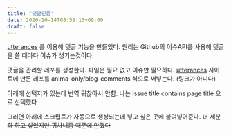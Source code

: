 ```yaml
---
title: "댓글만듬"
date: 2020-10-14T08:59:13+09:00
draft: false
---
```


[utterances](https://utteranc.es) 를 이용해 댓글 기능을 만들었다.
원리는 Github의 이슈API를 사용해 댓글을 쓸 때마다 이슈가 생기는것이다.

댓글을 관리할 레포를 생성한다. 파일은 필요 없고 이슈만 필요하다.
[utterances](https://utteranc.es) 사이트에 만든 레포를 anima-only/blog-comments 식으로 써넣는다. (링크가 아니다)

아래에 선택지가 있는데 번역 귀찮아서 안함. 나는 Issue title contains page title 으로 선택했다

그러면 아래에 스크립트가 자동으로 생성되는데 넣고 싶은 곳에 붙여넣어준다. ~~더 세분화 하고 싶었지만 귀차니즘 때문에 안했다~~
